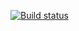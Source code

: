 [![Build status](https://ci.appveyor.com/api/projects/status/iiv2xdn97vhw9m6w/branch/master?svg=true)](https://ci.appveyor.com/project/QA-NICK/aqa-hw3/branch/master)